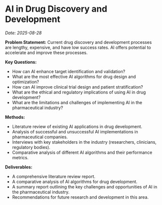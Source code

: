 # AI in Drug Discovery and Development
*Date: 2025-08-28*

**Problem Statement:** Current drug discovery and development processes are lengthy, expensive, and have low success rates.  AI offers potential to accelerate and improve these processes.

**Key Questions:**
- How can AI enhance target identification and validation?
- What are the most effective AI algorithms for drug design and optimization?
- How can AI improve clinical trial design and patient stratification?
- What are the ethical and regulatory implications of using AI in drug development?
- What are the limitations and challenges of implementing AI in the pharmaceutical industry?

**Methods:**
- Literature review of existing AI applications in drug development.
- Analysis of successful and unsuccessful AI implementations in pharmaceutical companies.
- Interviews with key stakeholders in the industry (researchers, clinicians, regulatory bodies).
- Comparative analysis of different AI algorithms and their performance metrics.

**Deliverables:**
- A comprehensive literature review report.
- A comparative analysis of AI algorithms for drug development.
- A summary report outlining the key challenges and opportunities of AI in the pharmaceutical industry.
- Recommendations for future research and development in this area.

